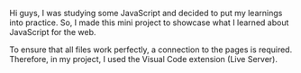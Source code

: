 Hi guys, I was studying some JavaScript and decided to put my learnings into practice. 
So, I made this mini project to showcase what I learned about JavaScript for the web.

To ensure that all files work perfectly, a connection to the pages is required. Therefore,
in my project, I used the Visual Code extension (Live Server).

